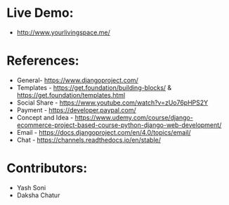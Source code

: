 # Live Demo:
* http://www.yourlivingspace.me/

# References:
* General- https://www.djangoproject.com/
* Templates - https://get.foundation/building-blocks/ & https://get.foundation/templates.html
* Social Share - https://www.youtube.com/watch?v=zUo76pHPS2Y 
* Payment - https://developer.paypal.com/
* Concept and Idea - https://www.udemy.com/course/django-ecommerce-project-based-course-python-django-web-development/
* Email - https://docs.djangoproject.com/en/4.0/topics/email/
* Chat - https://channels.readthedocs.io/en/stable/ 

# Contributors:
* Yash Soni
* Daksha Chatur
